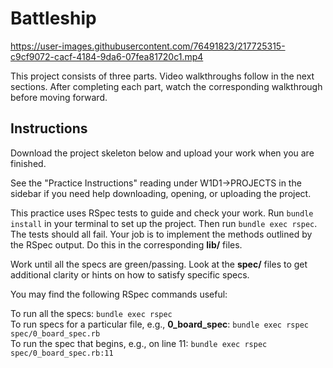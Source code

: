 # Battleship

https://user-images.githubusercontent.com/76491823/217725315-c9cf9072-cacf-4184-9da6-07fea81720c1.mp4  

This project consists of three parts. Video walkthroughs follow in the next
sections. After completing each part, watch the corresponding walkthrough before
moving forward.

## Instructions

Download the project skeleton below and upload your work when you are finished.

See the "Practice Instructions" reading under W1D1->PROJECTS in the sidebar if
you need help downloading, opening, or uploading the project.

This practice uses RSpec tests to guide and check your work. Run `bundle
install` in your terminal to set up the project. Then run `bundle exec rspec`.
The tests should all fail. Your job is to implement the methods outlined by the
RSpec output. Do this in the corresponding __lib/__ files.

Work until all the specs are green/passing. Look at the __spec/__ files to get
additional clarity or hints on how to satisfy specific specs.

You may find the following RSpec commands useful:

To run all the specs: `bundle exec rspec`  
To run specs for a particular file, e.g., __0_board_spec__: `bundle exec rspec spec/0_board_spec.rb`  
To run the spec that begins, e.g., on line 11: `bundle exec rspec spec/0_board_spec.rb:11`